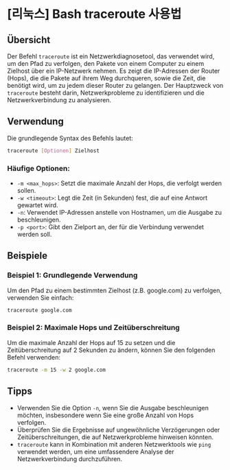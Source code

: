 # [리눅스] Bash traceroute 사용법

## Übersicht
Der Befehl `traceroute` ist ein Netzwerkdiagnosetool, das verwendet wird, um den Pfad zu verfolgen, den Pakete von einem Computer zu einem Zielhost über ein IP-Netzwerk nehmen. Es zeigt die IP-Adressen der Router (Hops), die die Pakete auf ihrem Weg durchqueren, sowie die Zeit, die benötigt wird, um zu jedem dieser Router zu gelangen. Der Hauptzweck von `traceroute` besteht darin, Netzwerkprobleme zu identifizieren und die Netzwerkverbindung zu analysieren.

## Verwendung
Die grundlegende Syntax des Befehls lautet:

```bash
traceroute [Optionen] Zielhost
```

### Häufige Optionen:
- `-m <max_hops>`: Setzt die maximale Anzahl der Hops, die verfolgt werden sollen.
- `-w <timeout>`: Legt die Zeit (in Sekunden) fest, die auf eine Antwort gewartet wird.
- `-n`: Verwendet IP-Adressen anstelle von Hostnamen, um die Ausgabe zu beschleunigen.
- `-p <port>`: Gibt den Zielport an, der für die Verbindung verwendet werden soll.

## Beispiele
### Beispiel 1: Grundlegende Verwendung
Um den Pfad zu einem bestimmten Zielhost (z.B. google.com) zu verfolgen, verwenden Sie einfach:

```bash
traceroute google.com
```

### Beispiel 2: Maximale Hops und Zeitüberschreitung
Um die maximale Anzahl der Hops auf 15 zu setzen und die Zeitüberschreitung auf 2 Sekunden zu ändern, können Sie den folgenden Befehl verwenden:

```bash
traceroute -m 15 -w 2 google.com
```

## Tipps
- Verwenden Sie die Option `-n`, wenn Sie die Ausgabe beschleunigen möchten, insbesondere wenn Sie eine große Anzahl von Hops verfolgen.
- Überprüfen Sie die Ergebnisse auf ungewöhnliche Verzögerungen oder Zeitüberschreitungen, die auf Netzwerkprobleme hinweisen könnten.
- `traceroute` kann in Kombination mit anderen Netzwerktools wie `ping` verwendet werden, um eine umfassendere Analyse der Netzwerkverbindung durchzuführen.